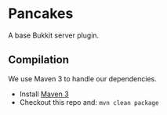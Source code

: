 Pancakes
========

A base Bukkit server plugin.

Compilation
-----------

We use Maven 3 to handle our dependencies.

* Install [Maven 3](http://maven.apache.org/download.html)
* Checkout this repo and: `mvn clean package`
